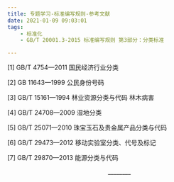 ```yaml
---
title: 专题学习-标准编写规则-参考文献
date: 2021-01-09 09:03:01
tags: 
	- 标准化
	- GB/T 20001.3-2015 标准编写规则 第3部分：分类标准

---
```


[1] GB/T 4754—2011 国民经济行业分类

[2] GB 11643—1999 公民身份号码

[3] GB/T 15161—1994 林业资源分类与代码 林木病害 

[4] GB/T 24708—2009 湿地分类

[5] GB/T 25071—2010 珠宝玉石及贵金属产品分类与代码

[6] GB/T 29473—2012 移动实验室分类、代号及标记

[7] GB/T 29870—2013 能源分类与代码



<center>________
</center>

